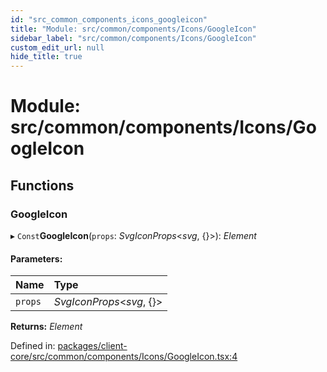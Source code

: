 ```yaml
---
id: "src_common_components_icons_googleicon"
title: "Module: src/common/components/Icons/GoogleIcon"
sidebar_label: "src/common/components/Icons/GoogleIcon"
custom_edit_url: null
hide_title: true
---
```


# Module: src/common/components/Icons/GoogleIcon

## Functions

### GoogleIcon

▸ `Const`**GoogleIcon**(`props`: *SvgIconProps*<*svg*, {}\>): *Element*

#### Parameters:

Name | Type |
:------ | :------ |
`props` | *SvgIconProps*<*svg*, {}\> |

**Returns:** *Element*

Defined in: [packages/client-core/src/common/components/Icons/GoogleIcon.tsx:4](https://github.com/xr3ngine/xr3ngine/blob/673ad6a5f/packages/client-core/src/common/components/Icons/GoogleIcon.tsx#L4)

